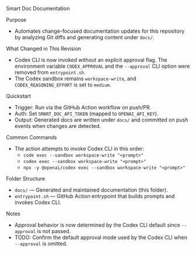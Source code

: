 Smart Doc Documentation

Purpose
- Automates change-focused documentation updates for this repository by analyzing Git diffs and generating content under `docs/`.

What Changed in This Revision
- Codex CLI is now invoked without an explicit approval flag. The environment variable `CODEX_APPROVAL` and the `--approval` CLI option were removed from `entrypoint.sh`.
- The Codex sandbox remains `workspace-write`, and `CODEX_REASONING_EFFORT` is set to `medium`.

Quickstart
- Trigger: Run via the GitHub Action workflow on push/PR.
- Auth: Set `SMART_DOC_API_TOKEN` (mapped to `OPENAI_API_KEY`).
- Output: Generated docs are written under `docs/` and committed on push events when changes are detected.

Common Commands
- The action attempts to invoke Codex CLI in this order:
  - `code exec --sandbox workspace-write "<prompt>"`
  - `codex exec --sandbox workspace-write "<prompt>"`
  - `npx -y @openai/codex exec --sandbox workspace-write "<prompt>"`

Folder Structure
- `docs/` — Generated and maintained documentation (this folder).
- `entrypoint.sh` — GitHub Action entrypoint that builds prompts and invokes Codex CLI.

Notes
- Approval behavior is now determined by the Codex CLI default since `--approval` is not passed.
- TODO: Confirm the default approval mode used by the Codex CLI when `--approval` is omitted.

